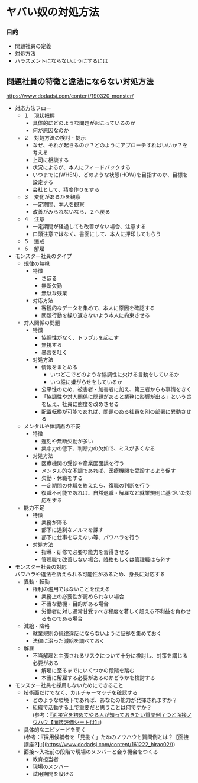 # ヤバい奴の対処方法
### 目的
- 問題社員の定義
- 対処方法
- ハラスメントにならないようにするには

## 問題社員の特徴と違法にならない対処方法
https://www.dodadsj.com/content/190320_monster/

- 対応方法フロー
    - １　現状把握
        - 具体的にどのような問題が起こっているのか
        - 何が原因なのか
    - ２　対処方法の検討・提示
        - なぜ、それが起きるのか？どのようにアプローチすればいいか？を考える
        - 上司に相談する
        - 状況によるが、本人にフィードバックする
        - いつまでに(WHEN)、どのような状態(HOW)を目指すのか、目標を設定する
        - 会社として、精度作りをする
    - ３　変化があるかを観察
        - 一定期間、本人を観察
        - 改善がみられないなら、２へ戻る
    - ４　注意
        - 一定期間が経過しても改善がない場合、注意する
        - 口頭注意ではなく、書面にして、本人に押印してもらう
    - ５　懲戒
    - ６　解雇
- モンスター社員のタイプ
    - 規律の無視
        - 特徴
            - さぼる
            - 無断欠勤
            - 無駄な残業
        - 対応方法
            - 客観的なデータを集めて、本人に原因を確認する
            - 問題行動を繰り返さないよう本人に約束させる
    - 対人関係の問題
        - 特徴
            - 協調性がなく、トラブルを起こす
            - 無視する
            - 暴言を吐く
        - 対処方法
            - 情報をまとめる
                - いつどこでどのような協調性に欠ける言動をしているか
                - いつ誰に嫌がらせをしているか
            - 公平性のため、被害者・加害者に加え、第三者からも事情をきく
            - 「協調性や対人関係に問題があると業務に影響が出る」という旨を伝え、社員に態度を改めさせる
            - 配置転換が可能であれば、問題のある社員を別の部署に異動させる
    - メンタルや体調面の不安
        - 特徴
            - 遅刻や無断欠勤が多い
            - 集中力の低下、判断力の欠如で、ミスが多くなる
        - 対処方法
            - 医療機関の受診や産業医面談を行う
            - メンタル的な不調であれば、医療機関を受診するよう促す
            - 欠勤・休職をする
            - 一定期間の休職を終えたら、復職の判断を行う
            - 復職不可能であれば、自然退職・解雇など就業規則に基づいた対応をする
    - 能力不足
        - 特徴
            - 業務が滞る
            - 部下に過剰なノルマを課す
            - 部下に仕事を与えない等、パワハラを行う
        - 対処方法
            - 指導・研修で必要な能力を習得させる
            - 管理職で改善しない場合、降格もしくは管理職はら外す
- モンスター社員の対応  
パワハラや違法を訴えられる可能性があるため、身長に対応する
    - 異動・転勤
        - 権利の濫用ではないことを伝える
            - 業務上の必要性が認められない場合
            - 不当な動機・目的がある場合
            - 労働者に対し通常甘受すべき程度を著しく超える不利益を負わせるものである場合
    - 減給・降格
        - 就業規則の規律違反にならないように証拠を集めておく
        - 法律に沿った減給を調べておく
    - 解雇
        - 不当解雇と主張されるリスクについて十分に検討し、対策を講じる必要がある
            - 解雇に至るまでにいくつかの段階を踏む
            - 本当に解雇する必要があるのかどうかを検討する
- モンスター社員を採用しないためにできること
    - 技術面だけでなく、カルチャーマッチを確認する
        - どのような環境下であれば、あなたの能力が発揮されますか？
        - 組織で活動する上で重要だと思うことは何ですか？  
    (参考：[『面接官を初めてやる人が知っておきたい質問例７つと面接ノウハウ【面接評価シート付】』](https://www.dodadsj.com/content/181207_interviewer-know-how/))
    - 具体的なエピソードを聞く  
    (参考：『採用候補者を「見抜く」ためのノウハウと質問例とは？【面接講座2】』](https://www.dodadsj.com/content/161222_hirao02/))
    - 面接～入社前の段階で現場のメンバーと会う機会をつくる
        - 教育担当者
        - 現場のメンバー
        - 試用期間を設ける
